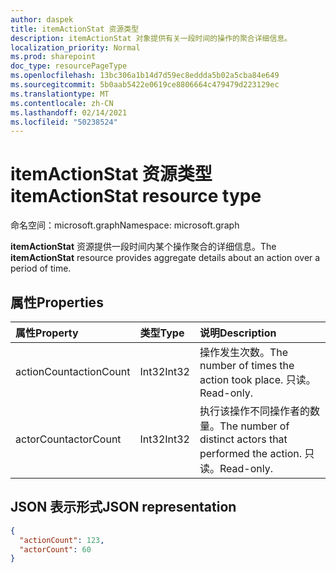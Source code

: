 ```yaml
---
author: daspek
title: itemActionStat 资源类型
description: itemActionStat 对象提供有关一段时间的操作的聚合详细信息。
localization_priority: Normal
ms.prod: sharepoint
doc_type: resourcePageType
ms.openlocfilehash: 13bc306a1b14d7d59ec8eddda5b02a5cba84e649
ms.sourcegitcommit: 5b0aab5422e0619ce8806664c479479d223129ec
ms.translationtype: MT
ms.contentlocale: zh-CN
ms.lasthandoff: 02/14/2021
ms.locfileid: "50238524"
---
```

# <a name="itemactionstat-resource-type"></a><span data-ttu-id="cd09d-103">itemActionStat 资源类型</span><span class="sxs-lookup"><span data-stu-id="cd09d-103">itemActionStat resource type</span></span>

<span data-ttu-id="cd09d-104">命名空间：microsoft.graph</span><span class="sxs-lookup"><span data-stu-id="cd09d-104">Namespace: microsoft.graph</span></span>

<span data-ttu-id="cd09d-105">**itemActionStat** 资源提供一段时间内某个操作聚合的详细信息。</span><span class="sxs-lookup"><span data-stu-id="cd09d-105">The **itemActionStat** resource provides aggregate details about an action over a period of time.</span></span>

## <a name="properties"></a><span data-ttu-id="cd09d-106">属性</span><span class="sxs-lookup"><span data-stu-id="cd09d-106">Properties</span></span>

| <span data-ttu-id="cd09d-107">属性</span><span class="sxs-lookup"><span data-stu-id="cd09d-107">Property</span></span>    | <span data-ttu-id="cd09d-108">类型</span><span class="sxs-lookup"><span data-stu-id="cd09d-108">Type</span></span>  | <span data-ttu-id="cd09d-109">说明</span><span class="sxs-lookup"><span data-stu-id="cd09d-109">Description</span></span>
|:------------|:------|:-------------------------------------------------------
| <span data-ttu-id="cd09d-110">actionCount</span><span class="sxs-lookup"><span data-stu-id="cd09d-110">actionCount</span></span> | <span data-ttu-id="cd09d-111">Int32</span><span class="sxs-lookup"><span data-stu-id="cd09d-111">Int32</span></span> | <span data-ttu-id="cd09d-112">操作发生次数。</span><span class="sxs-lookup"><span data-stu-id="cd09d-112">The number of times the action took place.</span></span> <span data-ttu-id="cd09d-113">只读。</span><span class="sxs-lookup"><span data-stu-id="cd09d-113">Read-only.</span></span>
| <span data-ttu-id="cd09d-114">actorCount</span><span class="sxs-lookup"><span data-stu-id="cd09d-114">actorCount</span></span>  | <span data-ttu-id="cd09d-115">Int32</span><span class="sxs-lookup"><span data-stu-id="cd09d-115">Int32</span></span> | <span data-ttu-id="cd09d-116">执行该操作不同操作者的数量。</span><span class="sxs-lookup"><span data-stu-id="cd09d-116">The number of distinct actors that performed the action.</span></span> <span data-ttu-id="cd09d-117">只读。</span><span class="sxs-lookup"><span data-stu-id="cd09d-117">Read-only.</span></span>

## <a name="json-representation"></a><span data-ttu-id="cd09d-118">JSON 表示形式</span><span class="sxs-lookup"><span data-stu-id="cd09d-118">JSON representation</span></span>

<!-- {
  "blockType": "resource",
  "optionalProperties": [ ],
  "@type": "microsoft.graph.itemActionStat",
}-->

```json
{
  "actionCount": 123,
  "actorCount": 60
}
```

<!--
{
  "type": "#page.annotation",
  "description": "The itemActionStat object provides aggregate details about an action over a period of time.",
  "keywords": "activities,activity,action,analytics",
  "section": "documentation",
  "tocPath": "Resources/itemActionStat",
  "suppressions": []
}
-->

